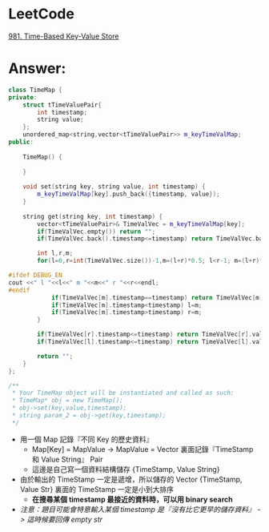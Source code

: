 # LeetCode
[981. Time-Based Key-Value Store](https://leetcode.com/problems/time-based-key-value-store/)

# Answer: 
```Cpp
class TimeMap {
private:
    struct tTimeValuePair{
        int timestamp;
        string value;
    };
    unordered_map<string,vector<tTimeValuePair>> m_keyTimeValMap;
public:
    
    TimeMap() {
        
    }
    
    void set(string key, string value, int timestamp) {
        m_keyTimeValMap[key].push_back({timestamp, value});
    }
    
    string get(string key, int timestamp) {
        vector<tTimeValuePair>& TimeValVec = m_keyTimeValMap[key];
        if(TimeValVec.empty()) return "";
        if(TimeValVec.back().timestamp<=timestamp) return TimeValVec.back().value;

        int l,r,m;
        for(l=0,r=int(TimeValVec.size())-1,m=(l+r)*0.5; l<r-1; m=(l+r)*0.5) {

#ifdef DEBUG_EN
cout <<" l "<<l<<" m "<<m<<" r "<<r<<endl;
#endif
            if(TimeValVec[m].timestamp==timestamp) return TimeValVec[m].value;
            if(TimeValVec[m].timestamp<timestamp) l=m;
            if(TimeValVec[m].timestamp>timestamp) r=m;
        }

        if(TimeValVec[r].timestamp<=timestamp) return TimeValVec[r].value;
        if(TimeValVec[l].timestamp<=timestamp) return TimeValVec[l].value;

        return "";
    }
};

/**
 * Your TimeMap object will be instantiated and called as such:
 * TimeMap* obj = new TimeMap();
 * obj->set(key,value,timestamp);
 * string param_2 = obj->get(key,timestamp);
 */
```
- 用一個 Map 記錄『不同 Key 的歷史資料』
	- Map[Key] = MapValue -> MapValue = Vector 裏面記錄『TimeStamp 和 Value String』 Pair
	- 這邊是自己寫一個資料結構儲存 {TimeStamp, Value String}
- 由於輸出的 TimeStamp 一定是遞增，所以儲存的 Vector {TimeStamp, Value Str} 裏面的 TimeStamp 一定是小到大排序
	- **在搜尋某個 timestamp 最接近的資料時，可以用 binary search**
- *注意：題目可能會特意輸入某個 timestamp 是『沒有比它更早的儲存資料』 -> 這時候要回傳 empty str*